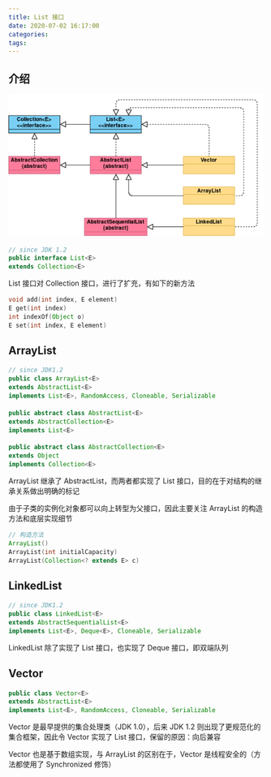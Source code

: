 ```yaml
---
title: List 接口
date: 2020-07-02 16:17:00
categories: 
tags:
---
```

## 介绍
<div align=center>

![List](/img/Java/List.png)

</div>

```java
// since JDK 1.2
public interface List<E>
extends Collection<E>
```

List 接口对 Collection 接口，进行了扩充，有如下的新方法
```java
void add​(int index, E element)
E get​(int index)
int indexOf​(Object o)
E set​(int index, E element)
```

## ArrayList
```java
// since JDK1.2
public class ArrayList<E>
extends AbstractList<E>
implements List<E>, RandomAccess, Cloneable, Serializable

public abstract class AbstractList<E>
extends AbstractCollection<E>
implements List<E>

public abstract class AbstractCollection<E>
extends Object
implements Collection<E>
```

ArrayList 继承了 AbstractList，而两者都实现了 List 接口，目的在于对结构的继承关系做出明确的标记

由于子类的实例化对象都可以向上转型为父接口，因此主要关注 ArrayList 的构造方法和底层实现细节

```java
// 构造方法
ArrayList()
ArrayList​(int initialCapacity)
ArrayList​(Collection<? extends E> c)
```

## LinkedList
```java
// since JDK1.2
public class LinkedList<E>
extends AbstractSequentialList<E>
implements List<E>, Deque<E>, Cloneable, Serializable
```

LinkedList 除了实现了 List 接口，也实现了 Deque 接口，即双端队列

## Vector
```java
public class Vector<E>
extends AbstractList<E>
implements List<E>, RandomAccess, Cloneable, Serializable
```

Vector 是最早提供的集合处理类（JDK 1.0），后来 JDK 1.2 则出现了更规范化的集合框架，因此令 Vector 实现了 List 接口，保留的原因：向后兼容

Vector 也是基于数组实现，与 ArrayList 的区别在于，Vector 是线程安全的（方法都使用了 Synchronized 修饰）